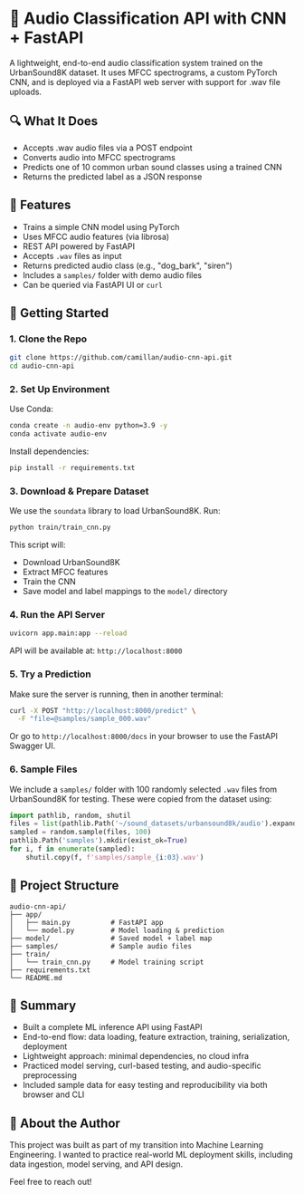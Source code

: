 # 🎷 Audio Classification API with CNN + FastAPI

A lightweight, end-to-end audio classification system trained on the UrbanSound8K dataset. It uses MFCC spectrograms, a custom PyTorch CNN, and is deployed via a FastAPI web server with support for .wav file uploads.

## 🔍 What It Does

* Accepts .wav audio files via a POST endpoint
* Converts audio into MFCC spectrograms
* Predicts one of 10 common urban sound classes using a trained CNN
* Returns the predicted label as a JSON response

## 🔧 Features

* Trains a simple CNN model using PyTorch
* Uses MFCC audio features (via librosa)
* REST API powered by FastAPI
* Accepts `.wav` files as input
* Returns predicted audio class (e.g., "dog\_bark", "siren")
* Includes a `samples/` folder with demo audio files
* Can be queried via FastAPI UI or `curl`

## 🚀 Getting Started

### 1. Clone the Repo

```bash
git clone https://github.com/camillan/audio-cnn-api.git
cd audio-cnn-api
```

### 2. Set Up Environment

Use Conda:

```bash
conda create -n audio-env python=3.9 -y
conda activate audio-env
```

Install dependencies:

```bash
pip install -r requirements.txt
```

### 3. Download & Prepare Dataset

We use the `soundata` library to load UrbanSound8K.
Run:

```bash
python train/train_cnn.py
```

This script will:

* Download UrbanSound8K
* Extract MFCC features
* Train the CNN
* Save model and label mappings to the `model/` directory

### 4. Run the API Server

```bash
uvicorn app.main:app --reload
```

API will be available at: `http://localhost:8000`

### 5. Try a Prediction

Make sure the server is running, then in another terminal:

```bash
curl -X POST "http://localhost:8000/predict" \
  -F "file=@samples/sample_000.wav"
```

Or go to `http://localhost:8000/docs` in your browser to use the FastAPI Swagger UI.

### 6. Sample Files

We include a `samples/` folder with 100 randomly selected `.wav` files from UrbanSound8K for testing. These were copied from the dataset using:

```python
import pathlib, random, shutil
files = list(pathlib.Path('~/sound_datasets/urbansound8k/audio').expanduser().rglob('*.wav')) 
sampled = random.sample(files, 100)
pathlib.Path('samples').mkdir(exist_ok=True)
for i, f in enumerate(sampled):
    shutil.copy(f, f'samples/sample_{i:03}.wav')
```

## 📁 Project Structure

```
audio-cnn-api/
├── app/
│   ├── main.py          # FastAPI app
│   └── model.py         # Model loading & prediction
├── model/               # Saved model + label map
├── samples/             # Sample audio files
├── train/
│   └── train_cnn.py     # Model training script
├── requirements.txt
└── README.md
```

## 📣 Summary

* Built a complete ML inference API using FastAPI
* End-to-end flow: data loading, feature extraction, training, serialization, deployment
* Lightweight approach: minimal dependencies, no cloud infra
* Practiced model serving, curl-based testing, and audio-specific preprocessing
* Included sample data for easy testing and reproducibility via both browser and CLI

## 🧠 About the Author

This project was built as part of my transition into Machine Learning Engineering. I wanted to practice real-world ML deployment skills, including data ingestion, model serving, and API design.

Feel free to reach out!
